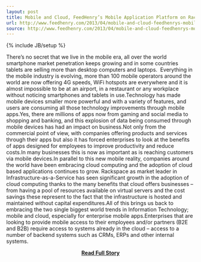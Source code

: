 ```yaml
---
layout: post
title: Mobile and Cloud, FeedHenry’s Mobile Application Platform on Rackspace
url: http://www.feedhenry.com/2013/04/mobile-and-cloud-feedhenrys-mobile-application-platform-on-rackspace/
source: http://www.feedhenry.com/2013/04/mobile-and-cloud-feedhenrys-mobile-application-platform-on-rackspace/
---
```

{% include JB/setup %}<p>There’s no secret that we live in the mobile era, all over the world smartphone market penetration keeps growing and in some countries tablets are selling more than desktop computers and laptops.  Everything in the mobile industry is evolving, more than 100 mobile operators around the world are now offering 4G speeds, WiFi hotspots are everywhere and it is almost impossible to be at an airport, in a restaurant or any workplace without noticing smartphones and tablets in use.Technology has made mobile devices smaller more powerful and with a variety of features, and users are consuming all those technology improvements through mobile apps.Yes, there are millions of apps now from gaming and social media to shopping and banking, and this explosion of data being consumed through mobile devices has had an impact on business.Not only from the commercial point of view, with companies offering products and services through their apps but also it has forced enterprises to look at the benefits of apps designed for employees to improve productivity and reduce costs.In many businesses this is now as important as is reaching customers via mobile devices.In parallel to this new mobile reality, companies around the world have been embracing cloud computing and the adoption of cloud based applications continues to grow. Rackspace as market leader in Infrastructure-as-a-Service has seen significant growth in the adoption of cloud computing thanks to the many benefits that cloud offers businesses – from having a pool of resources available on virtual servers and the cost savings these represent to the fact that the infrastructure is hosted and maintained without capital expenditures.All of this brings us back to embracing the two single biggest world trends in Information Technology; mobile and cloud, especially for enterprise mobile apps.Enterprises that are looking to provide mobile access to their employees and/or partners (B2E and B2B) require access to systems already in the cloud – access to a number of backend systems such as CRMs, ERPs and other internal systems.</p>
<center><p><a href="http://www.feedhenry.com/2013/04/mobile-and-cloud-feedhenrys-mobile-application-platform-on-rackspace/" style='padding:25px; font-sze:18px; font-weight: bold;'>Read Full Story</a></p></center>
